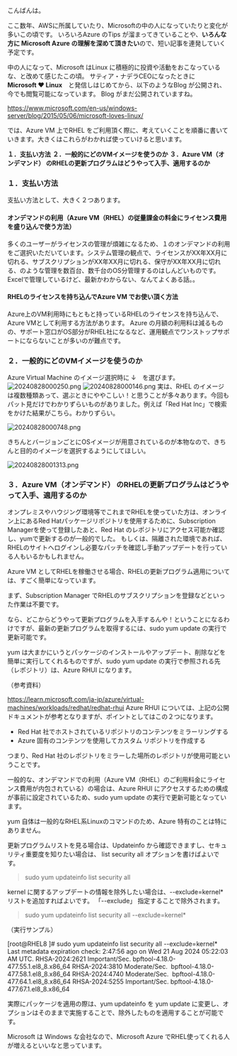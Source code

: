 こんばんは。

ここ数年、AWSに所属していたり、Microsoftの中の人になっていたりと変化が多いこの頃です。
いろいろAzure のTips が溜まってきていることや、**いろんな方に Microsoft Azure の理解を深めて頂きたい**ので、短い記事を連発していく予定です。

中の人になって、Microsoft はLinux に積極的に投資や活動をおこなっているな、と改めて感じたこの頃。
サティア・ナデラCEOになったときに　**Microsoft ♥ Linux**　と発信しはじめてから、以下のようなBlog が公開され、今でも閲覧可能になっています。
Blog がまだ公開されていますね。

https://www.microsoft.com/en-us/windows-server/blog/2015/05/06/microsoft-loves-linux/

では、Azure VM 上でRHEL をご利用頂く際に、考えていくことを順番に書いていきます。大きくはこれらがわかれば使っていけると思います。

**１．支払い方法**
**２．一般的にどのVMイメージを使うのか**
**３．Azure VM（オンデマンド） のRHELの更新プログラムはどうやって入手、適用するのか**

### １．支払い方法
支払い方法として、大きく２つあります。

#### オンデマンドの利用（Azure VM（RHEL）の従量課金の料金にライセンス費用を盛り込んで使う方法）

多くのユーザーがライセンスの管理が煩雑になるため、１のオンデマンドの利用をご選択いただいています。システム管理の観点で、ライセンスがXX年XX月に切れる、サブスクリプションがXX年XX月に切れる、保守がXX年XX月に切れる、のような管理を数百台、数千台のOS分管理するのはしんどいものです。
Excelで管理しているけど、最新かわからない、なんてよくある話。。

#### RHELのライセンスを持ち込んでAzure VM でお使い頂く方法 ####

Azure上のVM利用時にもともと持っているRHELのライセンスを持ち込んで、Azure VMとして利用する方法があります。
Azure の月額の利用料は減るものの、サポート窓口がOS部分がRHEL社になるなど、運用観点でワンストップサポートにならないことが多いのが難点です。

### ２．一般的にどのVMイメージを使うのか
Azure Virtual Machine のイメージ選択時に ↓　を選びます。![20240828000250.png](https://qiita-image-store.s3.ap-northeast-1.amazonaws.com/0/3872919/1850c472-cd9a-a607-eab6-6a45b624cd23.png)
![20240828000146.png](https://qiita-image-store.s3.ap-northeast-1.amazonaws.com/0/3872919/921928ff-db5e-af08-ceff-f157a3d2e3a4.png)
実は、RHEL のイメージは複数種類あって、選ぶときにややこしい！と思うことが多々あります。今回もパット見だけでわかりずらいものがありました。例えば「Red Hat Inc」で検索をかけた結果がこちら。わかりずらい。

![20240828000748.png](https://qiita-image-store.s3.ap-northeast-1.amazonaws.com/0/3872919/3b6abd1b-b21c-c350-3a9e-e4c1c9ea86d0.png)

きちんとバージョンごとにOSイメージが用意されているのが本物なので、きちんと目的のイメージを選択するようにしてほしい。

![20240828001313.png](https://qiita-image-store.s3.ap-northeast-1.amazonaws.com/0/3872919/77ad4c81-6b1f-3027-e86d-716fb14f0110.png)


### ３．Azure VM（オンデマンド） のRHELの更新プログラムはどうやって入手、適用するのか

オンプレミスやハウジング環境等でこれまでRHELを使っていた方は、オンライン上にあるRed Hatパッケージリポジトリを使用するために、Subscription Managerを使って登録したあと、Red Hat のレポジトリにアクセス可能か確認し、yumで更新するのが一般的でした。
もしくは、隔離された環境であれば、RHELのサイトへログインし必要なパッチを確認し手動アップデートを行っている人もいるかもしれません。

Azure VM としてRHELを稼働させる場合、RHELの更新プログラム適用については、すごく簡単になっています。

まず、Subscription Manager でRHELのサブスクリプションを登録などといった作業は不要です。

なら、どこからどうやって更新プログラムを入手するんや！ということになるわけですが、最新の更新プログラムを取得するには、sudo yum update の実行で更新可能です。

yum は大まかにいうとパッケージのインストールやアップデート、削除などを簡単に実行してくれるものですが、sudo yum update の実行で参照される先（レポジトリ）は、Azure RHUI になります。

（参考資料）

https://learn.microsoft.com/ja-jp/azure/virtual-machines/workloads/redhat/redhat-rhui
Azure RHUI については、上記の公開ドキュメントが参考となりますが、ポイントとしてはこの２つになります。

- Red Hat 社でホストされているリポジトリのコンテンツをミラーリングする
- Azure 固有のコンテンツを使用してカスタム リポジトリを作成する

つまり、Red Hat 社のレポジトリをミラーした場所のレポジトリが使用可能ということです。

一般的な、オンデマンドでの利用（Azure VM（RHEL）のご利用料金にライセンス費用が内包されている）の場合は、Azure RHUI にアクセスするための構成が事前に設定されているため、sudo yum update の実行で更新可能となっています。

yum 自体は一般的なRHEL系Linuxのコマンドのため、Azure 特有のことは特にありません。

更新プログラムリストを見る場合は、Updateinfo から確認できますし、セキュリティ重要度を知りたい場合は、 list security all オプションを書けばよいです。

> sudo yum updateinfo list security all

kernel に関するアップデートの情報を除外したい場合は、--exclude=kernel*  リストを追加すればよいです。
「--exclude」 指定することで除外されます。

> sudo yum updateinfo list security all --exclude=kernel*

（実行サンプル）

[root@RHEL8 ]# sudo yum updateinfo list security all --exclude=kernel*
Last metadata expiration check: 2:47:56 ago on Wed 21 Aug 2024 05:22:03 AM UTC.
RHSA-2024:2621 Important/Sec. bpftool-4.18.0-477.55.1.el8_8.x86_64
RHSA-2024:3810 Moderate/Sec.  bpftool-4.18.0-477.58.1.el8_8.x86_64
RHSA-2024:4740 Moderate/Sec.  bpftool-4.18.0-477.64.1.el8_8.x86_64
RHSA-2024:5255 Important/Sec. bpftool-4.18.0-477.67.1.el8_8.x86_64


実際にパッケージを適用の際は、yum updateinfo を yum update に変更し、オプションはそのままで実施することで、除外したものを適用することが可能です。

Microsoft は Windows な会社なので、Microsoft Azure でRHEL使ってくれる人が増えるといいなと思っています。
